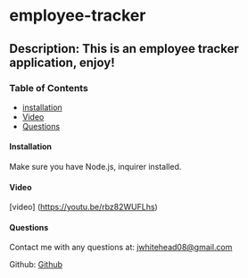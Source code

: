 # employee-tracker

## Description: This is an employee tracker application, enjoy!

### Table of Contents
* [installation](#installation)
* [Video](#Video)
* [Questions](#Questions)


#### Installation
Make sure you have Node.js, inquirer installed.

#### Video
[video] (https://youtu.be/rbz82WUFLhs)

#### Questions
Contact me with any questions at: jwhitehead08@gmail.com

Github: 
[Github](https://github.com/jwhitehead08@gmail.com)